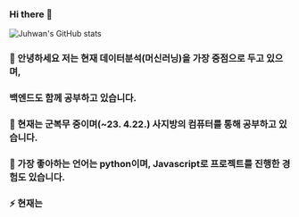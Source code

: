 ### Hi there 👋   
![Juhwan's GitHub stats](https://github-readme-stats.vercel.app/api?username=jkworldchampion&show_icons=true&theme=tokyonight)
### 🌱 안녕하세요 저는 현재 데이터분석(머신러닝)을 가장 중점으로 두고 있으며, 
###     백엔드도 함께 공부하고 있습니다.

### 👯 현재는 군복무 중이며(~23. 4.22.) 사지방의 컴퓨터를 통해 공부하고 있습니다.

### 🤩 가장 좋아하는 언어는 python이며, Javascript로 프로젝트를 진행한 경험도 있습니다.

### ⚡ 현재는 
<!--
**jkworldchampion/jkworldchampion** is a ✨ _special_ ✨ repository because its `README.md` (this file) appears on your GitHub profile.

Here are some ideas to get you started:

- 🔭 I’m currently working on ...
- 🌱 I’m currently learning ...
- 👯 I’m looking to collaborate on ...
- 🤔 I’m looking for help with ...
- 💬 Ask me about ...
- 📫 How to reach me: ...
- 😄 Pronouns: ...
- ⚡ Fun fact: ...
-->
